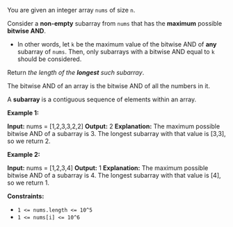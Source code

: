 
You are given an integer array  `nums`  of size  `n`.

Consider a  **non-empty**  subarray from  `nums`  that has the  **maximum**  possible  **bitwise AND**.

-   In other words, let  `k`  be the maximum value of the bitwise AND of  **any**  subarray of  `nums`. Then, only subarrays with a bitwise AND equal to  `k`  should be considered.

Return  _the length of the  **longest**  such subarray_.

The bitwise AND of an array is the bitwise AND of all the numbers in it.

A  **subarray**  is a contiguous sequence of elements within an array.

**Example 1:**

**Input:** nums = [1,2,3,3,2,2]
**Output:** 2
**Explanation:**
The maximum possible bitwise AND of a subarray is 3.
The longest subarray with that value is [3,3], so we return 2.

**Example 2:**

**Input:** nums = [1,2,3,4]
**Output:** 1
**Explanation:**
The maximum possible bitwise AND of a subarray is 4.
The longest subarray with that value is [4], so we return 1.

**Constraints:**

-   `1 <= nums.length <= 10^5`
-   `1 <= nums[i] <= 10^6`